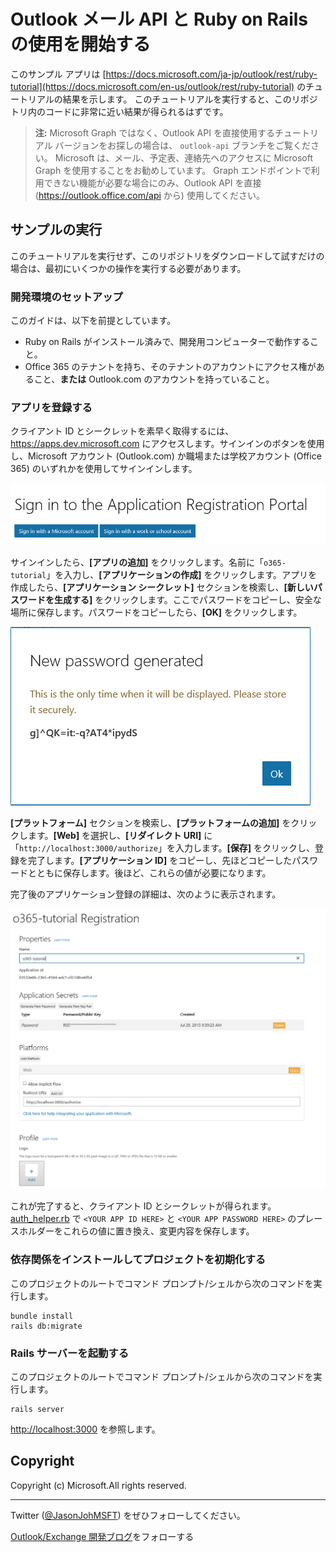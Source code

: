 # <a name="getting-started-with-the-outlook-mail-api-and-ruby-on-rails"></a>Outlook メール API と Ruby on Rails の使用を開始する #

このサンプル アプリは [https://docs.microsoft.com/ja-jp/outlook/rest/ruby-tutorial](https://docs.microsoft.com/en-us/outlook/rest/ruby-tutorial) のチュートリアルの結果を示します。 このチュートリアルを実行すると、このリポジトリ内のコードに非常に近い結果が得られるはずです。

> **注:** Microsoft Graph ではなく、Outlook API を直接使用するチュートリアル バージョンをお探しの場合は、 `outlook-api` ブランチをご覧ください。 Microsoft は、メール、予定表、連絡先へのアクセスに Microsoft Graph を使用することをお勧めしています。 Graph エンドポイントで利用できない機能が必要な場合にのみ、Outlook API を直接 (https://outlook.office.com/api から) 使用してください。

## <a name="running-the-sample"></a>サンプルの実行

このチュートリアルを実行せず、このリポジトリをダウンロードして試すだけの場合は、最初にいくつかの操作を実行する必要があります。

### <a name="setup-your-dev-environment"></a>開発環境のセットアップ

このガイドは、以下を前提としています。

- Ruby on Rails がインストール済みで、開発用コンピューターで動作すること。 
- Office 365 のテナントを持ち、そのテナントのアカウントにアクセス権があること、**または** Outlook.com のアカウントを持っていること。

### <a name="register-the-app"></a>アプリを登録する

クライアント ID とシークレットを素早く取得するには、https://apps.dev.microsoft.com にアクセスします。サインインのボタンを使用し、Microsoft アカウント (Outlook.com) か職場または学校アカウント (Office 365) のいずれかを使用してサインインします。

![アプリケーション登録ポータル サインイン ページ](readme-images/sign-in.PNG)

サインインしたら、**[アプリの追加]** をクリックします。名前に「`o365-tutorial`」を入力し、**[アプリケーションの作成]** をクリックします。アプリを作成したら、**[アプリケーション シークレット]** セクションを検索し、**[新しいパスワードを生成する]** をクリックします。ここでパスワードをコピーし、安全な場所に保存します。パスワードをコピーしたら、**[OK]** をクリックします。

![新しいパスワードのダイアログ。](readme-images/new-password.PNG)

**[プラットフォーム]** セクションを検索し、**[プラットフォームの追加]** をクリックします。**[Web]** を選択し、**[リダイレクト URI]** に「`http://localhost:3000/authorize`」を入力します。**[保存]** をクリックし、登録を完了します。**[アプリケーション ID]** をコピーし、先ほどコピーしたパスワードとともに保存します。後ほど、これらの値が必要になります。

完了後のアプリケーション登録の詳細は、次のように表示されます。

![完了後の登録のプロパティ。](readme-images/ruby-tutorial.PNG)

これが完了すると、クライアント ID とシークレットが得られます。[auth_helper.rb](app/helpers/auth_helper.rb) で `<YOUR APP ID HERE>` と `<YOUR APP PASSWORD HERE>` のプレースホルダーをこれらの値に置き換え、変更内容を保存します。

### <a name="install-dependencies-and-initialize-project"></a>依存関係をインストールしてプロジェクトを初期化する

このプロジェクトのルートでコマンド プロンプト/シェルから次のコマンドを実行します。

```Shell
bundle install
rails db:migrate
```

### <a name="start-the-rails-server"></a>Rails サーバーを起動する

このプロジェクトのルートでコマンド プロンプト/シェルから次のコマンドを実行します。

```Shell
rails server
```

[http://localhost:3000](http://localhost:3000) を参照します。

## <a name="copyright"></a>Copyright ##

Copyright (c) Microsoft.All rights reserved.

----------
Twitter ([@JasonJohMSFT](https://twitter.com/JasonJohMSFT)) をぜひフォローしてください。

[Outlook/Exchange 開発ブログ](http://blogs.msdn.com/b/exchangedev/)をフォローする